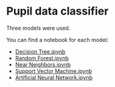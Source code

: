 # Pupil data classifier

Three models were used.

You can find a notebook for each model:
- [Decision Tree.ipynb](https://github.com/RodolfoFerro/Pupil/blob/master/scripts/Decision%20Tree.ipynb)
- [Random Forest.ipynb](https://github.com/RodolfoFerro/Pupil/blob/master/scripts/Random%20Forest.ipynb)
- [Near Neighbors.ipynb](https://github.com/RodolfoFerro/Pupil/blob/master/scripts/Near%20Neighbors.ipynb)
- [Support Vector Machine.ipynb](https://github.com/RodolfoFerro/Pupil/blob/master/scripts/Support%20Vector%20Machine.ipynb)
- [Artificial Neural Network.ipynb](https://github.com/RodolfoFerro/Pupil/blob/master/scripts/Artificial%20Neural%20Network.ipynb)
